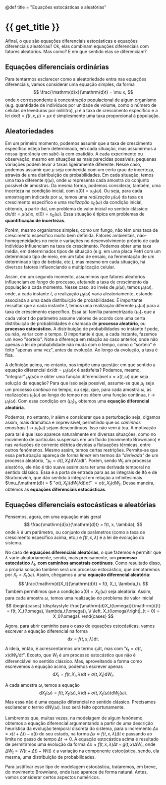 @def title = "Equações estocásticas e aleatórias"

# {{ get_title }}

Afinal, o que são equações diferenciais estocásticas e equações diferenciais aleatórias? Ok, elas combinam equações diferenciais com fatores aleatórios. Mas como? E em que sentido elas se diferenciam?

## Equações diferenciais ordinárias

Para tentarmos esclarecer como a aleatoriedade entra nas equações diferenciais, vamos considerar uma equação simples, da forma
$$
    \frac{\mathrm{d}x}{\mathrm{d}t} = \mu x,
$$
onde $x$ correspondente à concentração populacional de algum organismo (e.g. quantidade de indivíduos por unidade de volume, como o número de células de leveduras por mililitro), $\mu$ é a taxa de crescimento específico e a lei ${\mathrm{d}x}{\mathrm{d}t} = f(t, x, \mu) = \mu x$ é simplesmente uma taxa proporcional à população.

## Aleatoriedades

Em um primeiro momento, podemos assumir que a taxa de crescimento específico esteja bem determinada, em cada situação, mas assumirmos a nossa ignorância em sabê-la com exatidão. A cada experimento ou observação, mesmo em situações as mais parecidas possíveis, pequenas variações podem levar a taxas ligeiramente diferente. Nesse caso, podemos assumir que $\mu$ seja conhecida com um certo grau de incerteza, através de uma distribuição de probabilidades. Em cada situação, temos uma taxa diferente $\eta(\omega)$, onde $\omega$ representa cada amostra do conjunto possível de amostras. Da mesma forma, podemos considerar, também, uma incerteza na condição inicial, com $x(0) = x_0(\omega)$. Ou seja, para cada amostragem indicada por $\omega$, temos uma *realização* $\mu(\omega)$ da taxa de crescimento específico e uma *realização* $x_0(\omega)$ da condição inicial, obtendo, a partir daí, um problema de valor inicial no sentido clássico: $\mathrm{d}x/\mathrm{d}t = \mu(\omega)x$, $x(0) = x_0(\omega)$. Essa situação é típica em problemas de **quantificação de incertezas**.

Porém, mesmo organismos simples, como um fungo, não têm uma taxa de crescimento específico muito bem definida. Fatores ambientais, não-homogeneidades no meio e variações no desenvolvimento próprio de cada indivíduo influenciam na taxa de crescimento. Podemos obter uma taxa média, em determinados tipos de situação (e.g. em uma placa Petri com um determinado tipo de meio, em um tubo de ensaio, na fermentação de um determinado tipo de bebida, etc.), mas mesmo em cada situação, há diversos fatores influenciando a multiplicação celular.

Assim, em um segundo momento, assumimos que fatores aleatórios influenciam *ao longo* do processo, afetando a taxa de crescimento da população a cada momento. Nesse caso, ao invés de $\mu(\omega)$, temos $\mu_t(\omega)$, onde, a cada instante $t$, a realização $\mu_t(\omega)$ varia aleatoriamente, estando associada a uma dada distribuição de probabilidades. É importante ressaltar que a cada instante $t$, temos uma realização diferente $\mu_t(\omega)$ para a taxa de crescimento específico. Essa tal família parametrizada $\{\mu_t\}_t$ que a cada valor $t$ do parâmetro assume valores de acordo com uma certa distribuição de probabilidades é chamada de **processo aleatório**, ou **processo estocástico.** A distribuição de probabilidades no instante $t$ pode, ou não, variar com o tempo. O importante é que, a cada instante, fazemos um novo "sorteio". Note a diferença em relação ao caso anterior, onde não apenas a lei de probabilidade não muda com o tempo, como o "sorteio" é feito "apenas uma vez", antes da evolução. Ao longo da evolução, a taxa é fixa.

A definição acima, no entanto, nos impõe uma questão: em que sentido a equação diferencial $\mathrm{d}x/\mathrm{d}t = \mu_t(\omega)x$ é satisfeita? Podemos, mesmo, "integrar" $\mu_t(\omega)x$ e obter uma função diferenciável $x=x(t, \omega)$ que seja solução da equação? Para que isso seja possível, assume-se que $\mu_t$ seja um processo *contínuo* no tempo, ou seja, que, para cada amostra $\omega$, as realizações $\mu_t(\omega)$ ao longo do tempo nos dêem uma função contínua, $t \rightarrow \mu_t(\omega)$. Com essa condição em $\{\mu_t\}_t$, obtemos uma **equação diferencial aleatória**.

Podemos, no entanto, ir além e considerar que a perturbação seja, digamos assim, mais dramática e imprevisível, permitindo que os *caminhos amostrais* $t \mapsto \mu_t(\omega)$ sejam descontínuos. Isso não vem à toa. A motivação para tal é que isso aparece naturalmente em diversas situações, como no movimento de partículas suspensas em um fluido (movimento Browniano) e nas variações de corrente elétrica devidas a flutuações térmicas, entre outros fenômenos. Mesmo assim, temos certas restrições. Permite-se que essa perturbação apareça de forma *linear* em termos da *"derivada"* de um processo aleatório, "$\mu_t = \sigma(t, X_t)\mathrm{d}W_t/\mathrm{d}t$". Porém, sendo $W_t$ um processo aleatório, ele não é tão suave assim para ter uma derivada temporal no sentido clássico. Essa é a porta de entrada para as as integrais de Itô e de Stratonovich, que dão sentido à integral em relação a infinitesimais $\mu_t\mathrm{d}t = $ "$\sigma(t, X_t)(\mathrm{d}W_t/\mathrm{d}t)\mathrm{d}t$" $= \sigma(t,X_t)\mathrm{d}W_t$. Dessa maneira, obtemos as **equações diferenciais estocásticas**.

## Equações diferenciais estocásticas e aleatórias

Pensemos, agora, em uma equação mais geral 
$$
\frac{\mathrm{d}x}{\mathrm{d}t} = f(t, x, \lambda),
$$
onde $\lambda$ é um parâmetro, ou conjunto de parâmetros (como a taxa de crescimento específico acima, etc.) e $f(t, x, \lambda)$ é a lei de evolução do sistema.

No caso de **equações diferenciais aleatórias**, o que fazemos é permitir que $\lambda$ varie aleatoriamente, sendo, mais precisamente, um **processo estocástico** $\lambda_t$, **com caminhos amostrais contínuos**. Como resultado disso, a própria solução também será um processo estocástico, que denotaremos por $X_t= X_t(\omega)$. Assim, chegamos a uma **equação diferencial aleatória:**
$$
\frac{\mathrm{d}X_t}{\mathrm{d}t} = f(t, X_t, \lambda_t).
$$
Também permitimos que a condição $x(0) = X_0(\omega)$ seja aleatória. Assim, para cada amostra $\omega$, temos uma realização do problema de valor inicial
$$
\begin{cases}
  \displaystyle \frac{\mathrm{d}X_t(\omega)}{\mathrm{d}t} = f(t, X_t(\omega), \lambda_t(\omega)), \\
  \left. X_t(\omega)\right|_{t = 0} = X_0(\omega).
\end{cases}
$$

Agora, para abrir caminho para o caso de equações estocásticas, vamos escrever a equação diferencial na forma
$$
\mathrm{d}x = f(t, x, \lambda)\mathrm{d}t.
$$

A ideia, então, é acrescentarmos um termo $\epsilon_t\mathrm{dt}$, mas com "$\epsilon_t=\sigma(t, x)\mathrm{d}W_t/\mathrm{d}t$". Exceto, que $W_t$ é um processo estocástico que não é diferenciável no sentido clássico. Mas, aproveitando a forma como escrevemos a equação acima, podemos escrever apenas
$$
\mathrm{d}X_t = f(t, X_t, \lambda)\mathrm{d}t + \sigma(t, X_t)\mathrm{d}W_t.
$$

A cada amostra $\omega$, temos a equação
$$
\mathrm{d}X_t(\omega) = f(t, X_t(\omega), \lambda)\mathrm{d}t + \sigma(t, X_t(\omega))\mathrm{d}W_t(\omega).
$$
Mas essa não é uma equação diferencial no sentido clássico. Precisamos esclarecer o termo $\mathrm{d}W_t(\omega)$. Isso será feito oportunamente.

Lembremos que, muitas vezes, na modelagem de algum fenônemo, obtemos a equação diferencial argumentando a partir de uma descrição heurística da evolução temporal discreta do sistema, para o incremento $\Delta x = x(t + \Delta t) - x(t)$ do seu estado, na forma $\Delta x \approx f(t, x, \lambda)\Delta t$ e passando ao limite no passo de tempo $\Delta t \rightarrow 0$. A equação estocástica acima é resultado de permitirmos uma evolução da forma $\Delta x \approx f(t, x, \lambda)\Delta t + g(t, x)\Delta W_t$, onde $\Delta W_t = W(t + \Delta t) - W(t)$ é a variação na componente estocástica, sendo, ela mesma, uma distribuição de probabilidades.

Para justificar esse tipo de modelagem estocástica, trataremos, em breve, do movimento Browniano, onde isso aparece de forma natural. Antes, vamos considerar certos aspectos numéricos.
